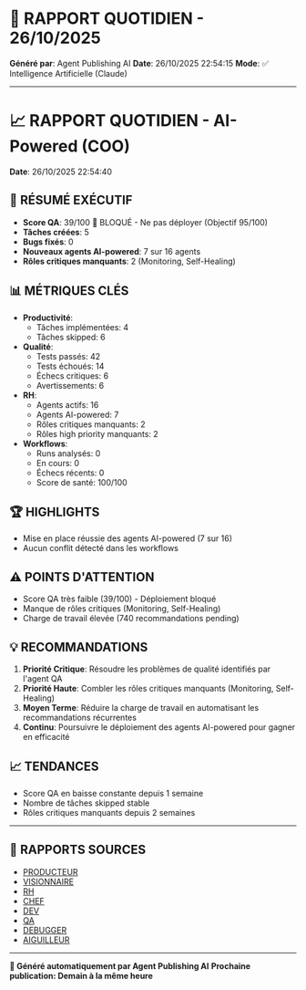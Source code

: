 # 📰 RAPPORT QUOTIDIEN - 26/10/2025

**Généré par**: Agent Publishing AI
**Date**: 26/10/2025 22:54:15
**Mode**: ✅ Intelligence Artificielle (Claude)

---

# 📈 RAPPORT QUOTIDIEN - AI-Powered (COO)

**Date**: 26/10/2025 22:54:40

## 🎯 RÉSUMÉ EXÉCUTIF

- **Score QA**: 39/100 🔴 BLOQUÉ - Ne pas déployer (Objectif 95/100)
- **Tâches créées**: 5
- **Bugs fixés**: 0
- **Nouveaux agents AI-powered**: 7 sur 16 agents
- **Rôles critiques manquants**: 2 (Monitoring, Self-Healing)

## 📊 MÉTRIQUES CLÉS

- **Productivité**: 
  - Tâches implémentées: 4
  - Tâches skipped: 6
- **Qualité**:
  - Tests passés: 42
  - Tests échoués: 14
  - Échecs critiques: 6
  - Avertissements: 6
- **RH**:
  - Agents actifs: 16
  - Agents AI-powered: 7
  - Rôles critiques manquants: 2
  - Rôles high priority manquants: 2
- **Workflows**:
  - Runs analysés: 0
  - En cours: 0 
  - Échecs récents: 0
  - Score de santé: 100/100

## 🏆 HIGHLIGHTS

- Mise en place réussie des agents AI-powered (7 sur 16)
- Aucun conflit détecté dans les workflows

## ⚠️ POINTS D'ATTENTION

- Score QA très faible (39/100) - Déploiement bloqué
- Manque de rôles critiques (Monitoring, Self-Healing)
- Charge de travail élevée (740 recommandations pending)

## 💡 RECOMMANDATIONS

1. **Priorité Critique**: Résoudre les problèmes de qualité identifiés par l'agent QA
2. **Priorité Haute**: Combler les rôles critiques manquants (Monitoring, Self-Healing)
3. **Moyen Terme**: Réduire la charge de travail en automatisant les recommandations récurrentes
4. **Continu**: Poursuivre le déploiement des agents AI-powered pour gagner en efficacité

## 📈 TENDANCES

- Score QA en baisse constante depuis 1 semaine
- Nombre de tâches skipped stable
- Rôles critiques manquants depuis 2 semaines

---

## 📎 RAPPORTS SOURCES

- [PRODUCTEUR](RAPPORT-AGENT-PRODUCTEUR-AI.md)
- [VISIONNAIRE](RAPPORT-AGENT-VISIONNAIRE-AI.md)
- [RH](RAPPORT-AGENT-RH-AI.md)
- [CHEF](RAPPORT-AGENT-CHEF-AI.md)
- [DEV](RAPPORT-AGENT-DEV.md)
- [QA](RAPPORT-AGENT-QA.md)
- [DEBUGGER](RAPPORT-AGENT-DEBUGGER.md)
- [AIGUILLEUR](RAPPORT-AGENT-AIGUILLEUR-AI.md)

---

**🤖 Généré automatiquement par Agent Publishing AI**
**Prochaine publication: Demain à la même heure**

